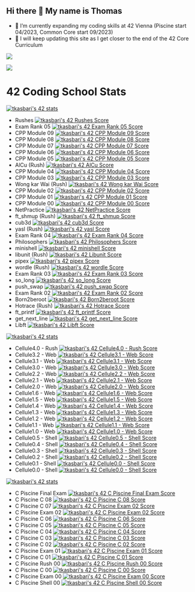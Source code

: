 ## Hi there 👋 My name is Thomas

- 🌱 I’m currently expanding my coding skills at 42 Vienna (Piscine start 04/2023, Common Core start 09/2023)
- 🚧 I will keep updating this site as I get closer to the end of the 42 Core Curriculum
<!--
**ChimPansky/chimpansky** is a ✨ _special_ ✨ repository because its `README.md` (this file) appears on your GitHub profile.

Here are some ideas to get you started:

- 🌱 I’m currently learning ...
- 👯 I’m looking to collaborate on ...
- 🤔 I’m looking for help with ...
- 💬 Ask me about ...
- 📫 How to reach me: ...
- 😄 Pronouns: ...
- ⚡ Fun fact: ...
-->

<!--[![tkasbari's 42 stats](https://badge.mediaplus.ma/darkblue/tkasbari?1337Badge=off&UM6P=off)](https://github.com/oakoudad/badge42)-->

![](http://github-profile-summary-cards.vercel.app/api/cards/profile-details?username=chimpansky&theme=algolia)

![](http://github-profile-summary-cards.vercel.app/api/cards/repos-per-language?username=chimpansky&theme=algolia)

# 42 Coding School Stats
<!-- Student Badge -->
[![tkasbari's 42 stats](https://badge.nimon.fr/api/v2/cly0gleez164901pgufeal46n/stats?cursusId=21&coalitionId=253)](https://github.com/Nimon77/badge42)

- Rushes [![tkasbari's 42 Rushes Score](https://badge.nimon.fr/api/v2/cly0gleez164901pgufeal46n/project/3359031)](https://github.com/Nimon77/badge42)
- Exam Rank 05      [![tkasbari's 42 Exam Rank 05 Score](https://badge.nimon.fr/api/v2/cly0gleez164901pgufeal46n/project/3774683)](https://github.com/Nimon77/badge42)
- CPP Module 09     [![tkasbari's 42 CPP Module 09 Score](https://badge.nimon.fr/api/v2/cly0gleez164901pgufeal46n/project/3735514)](https://github.com/Nimon77/badge42)
- CPP Module 08 		[![tkasbari's 42 CPP Module 08 Score](https://badge.nimon.fr/api/v2/cly0gleez164901pgufeal46n/project/3732027)](https://github.com/Nimon77/badge42)
- CPP Module 07 		[![tkasbari's 42 CPP Module 07 Score](https://badge.nimon.fr/api/v2/cly0gleez164901pgufeal46n/project/3729422)](https://github.com/Nimon77/badge42)
- CPP Module 06 		[![tkasbari's 42 CPP Module 06 Score](https://badge.nimon.fr/api/v2/cly0gleez164901pgufeal46n/project/3717277)](https://github.com/Nimon77/badge42)
- CPP Module 05 		[![tkasbari's 42 CPP Module 05 Score](https://badge.nimon.fr/api/v2/cly0gleez164901pgufeal46n/project/3710285)](https://github.com/Nimon77/badge42)
- AlCu (Rush) 			[![tkasbari's 42 AlCu Score](https://badge.nimon.fr/api/v2/cly0gleez164901pgufeal46n/project/3707926)](https://github.com/Nimon77/badge42)
- CPP Module 04 		[![tkasbari's 42 CPP Module 04 Score](https://badge.nimon.fr/api/v2/cly0gleez164901pgufeal46n/project/3706660)](https://github.com/Nimon77/badge42)
- CPP Module 03 		[![tkasbari's 42 CPP Module 03 Score](https://badge.nimon.fr/api/v2/cly0gleez164901pgufeal46n/project/3690761)](https://github.com/Nimon77/badge42)
- Wong kar Wai (Rush) 	[![tkasbari's 42 Wong kar Wai Score](https://badge.nimon.fr/api/v2/cly0gleez164901pgufeal46n/project/3665632)](https://github.com/Nimon77/badge42)
- CPP Module 02 		[![tkasbari's 42 CPP Module 02 Score](https://badge.nimon.fr/api/v2/cly0gleez164901pgufeal46n/project/3687438)](https://github.com/Nimon77/badge42)
- CPP Module 01 		[![tkasbari's 42 CPP Module 01 Score](https://badge.nimon.fr/api/v2/cly0gleez164901pgufeal46n/project/3684572)](https://github.com/Nimon77/badge42)
- CPP Module 00 		[![tkasbari's 42 CPP Module 00 Score](https://badge.nimon.fr/api/v2/cly0gleez164901pgufeal46n/project/3576421)](https://github.com/Nimon77/badge42)
- NetPractice 			[![tkasbari's 42 NetPractice Score](https://badge.nimon.fr/api/v2/cly0gleez164901pgufeal46n/project/3576422)](https://github.com/Nimon77/badge42)
- ft_shmup (Rush) 		[![tkasbari's 42 ft_shmup  Score](https://badge.nimon.fr/api/v2/cly0gleez164901pgufeal46n/project/3634948)](https://github.com/Nimon77/badge42)
- cub3d 				[![tkasbari's 42 cub3d Score](https://badge.nimon.fr/api/v2/cly0gleez164901pgufeal46n/project/3576423)](https://github.com/Nimon77/badge42)
- yasl (Rush) 			[![tkasbari's 42 yasl Score](https://badge.nimon.fr/api/v2/cly0gleez164901pgufeal46n/project/3560689)](https://github.com/Nimon77/badge42)
- Exam Rank 04 			[![tkasbari's 42 Exam Rank 04 Score](https://badge.nimon.fr/api/v2/cly0gleez164901pgufeal46n/project/3566850)](https://github.com/Nimon77/badge42)
- Philosophers 			[![tkasbari's 42 Philosophers Score](https://badge.nimon.fr/api/v2/cly0gleez164901pgufeal46n/project/3443314)](https://github.com/Nimon77/badge42)
- minishell 			[![tkasbari's 42 minishell Score](https://badge.nimon.fr/api/v2/cly0gleez164901pgufeal46n/project/3443315)](https://github.com/Nimon77/badge42)
- libunit (Rush) 		[![tkasbari's 42 Libunit Score](https://badge.nimon.fr/api/v2/cly0gleez164901pgufeal46n/project/3485111)](https://github.com/Nimon77/badge42)
- pipex 				[![tkasbari's 42 pipex Score](https://badge.nimon.fr/api/v2/cly0gleez164901pgufeal46n/project/3428306)](https://github.com/Nimon77/badge42)
- wordle (Rush) 		[![tkasbari's 42 wordle Score](https://badge.nimon.fr/api/v2/cly0gleez164901pgufeal46n/project/3399523)](https://github.com/Nimon77/badge42)
- Exam Rank 03 			[![tkasbari's 42 Exam Rank 03 Score](https://badge.nimon.fr/api/v2/cly0gleez164901pgufeal46n/project/3439206)](https://github.com/Nimon77/badge42)
- so_long 				[![tkasbari's 42 so_long Score](https://badge.nimon.fr/api/v2/cly0gleez164901pgufeal46n/project/3369474)](https://github.com/Nimon77/badge42)
- push_swap 			[![tkasbari's 42 push_swap Score](https://badge.nimon.fr/api/v2/cly0gleez164901pgufeal46n/project/3369502)](https://github.com/Nimon77/badge42)
- Exam Rank 02 			[![tkasbari's 42 Exam Rank 02 Score](https://badge.nimon.fr/api/v2/cly0gleez164901pgufeal46n/project/3368292)](https://github.com/Nimon77/badge42)
- Born2beroot 			[![tkasbari's 42 Born2beroot Score](https://badge.nimon.fr/api/v2/cly0gleez164901pgufeal46n/project/3316767)](https://github.com/Nimon77/badge42)
- Hotrace (Rush) 		[![tkasbari's 42 Hotrace Score](https://badge.nimon.fr/api/v2/cly0gleez164901pgufeal46n/project/3360060)](https://github.com/Nimon77/badge42)
- ft_printf [![tkasbari's 42 ft_printf Score](https://badge.nimon.fr/api/v2/cly0gleez164901pgufeal46n/project/3316766)](https://github.com/Nimon77/badge42)
- get_next_line [![tkasbari's 42 get_next_line Score](https://badge.nimon.fr/api/v2/cly0gleez164901pgufeal46n/project/3316768)](https://github.com/Nimon77/badge42)
- Libft [![tkasbari's 42 Libft Score](https://badge.nimon.fr/api/v2/cly0gleez164901pgufeal46n/project/3287427)](https://github.com/Nimon77/badge42)

<!-- Discovery Piscine Badge -->
[![tkasbari's 42 stats](https://badge.nimon.fr/api/v2/cly0gleez164901pgufeal46n/stats?cursusId=3&coalitionId=undefined)](https://github.com/Nimon77/badge42)

- Cellule4.0 - Rush 	[![tkasbari's 42 Cellule4.0 - Rush Score](https://badge.nimon.fr/api/v2/cly0gleez164901pgufeal46n/project/3653580)](https://github.com/Nimon77/badge42)
- Cellule3.2 - Web 		[![tkasbari's 42 Cellule3.1 - Web Score](https://badge.nimon.fr/api/v2/cly0gleez164901pgufeal46n/project/3653872)](https://github.com/Nimon77/badge42)
- Cellule3.1 - Web 		[![tkasbari's 42 Cellule3.1 - Web Score](https://badge.nimon.fr/api/v2/cly0gleez164901pgufeal46n/project/3653872)](https://github.com/Nimon77/badge42)
- Cellule3.0 - Web 		[![tkasbari's 42 Cellule3.0 - Web Score](https://badge.nimon.fr/api/v2/cly0gleez164901pgufeal46n/project/3652730)](https://github.com/Nimon77/badge42)
- Cellule2.2 - Web 		[![tkasbari's 42 Cellule2.2 - Web Score](https://badge.nimon.fr/api/v2/cly0gleez164901pgufeal46n/project/3652731)](https://github.com/Nimon77/badge42)
- Cellule2.1 - Web 		[![tkasbari's 42 Cellule2.1 - Web Score](https://badge.nimon.fr/api/v2/cly0gleez164901pgufeal46n/project/3652138)](https://github.com/Nimon77/badge42)
- Cellule2.0 - Web 		[![tkasbari's 42 Cellule2.0 - Web Score](https://badge.nimon.fr/api/v2/cly0gleez164901pgufeal46n/project/3651877)](https://github.com/Nimon77/badge42)
- Cellule1.6 - Web 		[![tkasbari's 42 Cellule1.6 - Web Score](https://badge.nimon.fr/api/v2/cly0gleez164901pgufeal46n/project/3651086)](https://github.com/Nimon77/badge42)
- Cellule1.5 - Web 		[![tkasbari's 42 Cellule1.5 - Web Score](https://badge.nimon.fr/api/v2/cly0gleez164901pgufeal46n/project/3650902)](https://github.com/Nimon77/badge42)
- Cellule1.4 - Web 		[![tkasbari's 42 Cellule1.4 - Web Score](https://badge.nimon.fr/api/v2/cly0gleez164901pgufeal46n/project/3650569)](https://github.com/Nimon77/badge42)
- Cellule1.3 - Web 		[![tkasbari's 42 Cellule1.3 - Web Score](https://badge.nimon.fr/api/v2/cly0gleez164901pgufeal46n/project/3650346)](https://github.com/Nimon77/badge42)
- Cellule1.2 - Web 		[![tkasbari's 42 Cellule1.2 - Web Score](https://badge.nimon.fr/api/v2/cly0gleez164901pgufeal46n/project/3649984)](https://github.com/Nimon77/badge42)
- Cellule1.1 - Web 		[![tkasbari's 42 Cellule1.1 - Web Score](https://badge.nimon.fr/api/v2/cly0gleez164901pgufeal46n/project/3649250)](https://github.com/Nimon77/badge42)
- Cellule1.0 - Web 		[![tkasbari's 42 Cellule1.0 - Web Score](https://badge.nimon.fr/api/v2/cly0gleez164901pgufeal46n/project/3649006)](https://github.com/Nimon77/badge42)
- Cellule0.5 - Shell 	[![tkasbari's 42 Cellule0.5 - Shell Score](https://badge.nimon.fr/api/v2/cly0gleez164901pgufeal46n/project/3650241)](https://github.com/Nimon77/badge42)
- Cellule0.4 - Shell 	[![tkasbari's 42 Cellule0.4 - Shell Score](https://badge.nimon.fr/api/v2/cly0gleez164901pgufeal46n/project/3649271)](https://github.com/Nimon77/badge42)
- Cellule0.3 - Shell 	[![tkasbari's 42 Cellule0.3 - Shell Score](https://badge.nimon.fr/api/v2/cly0gleez164901pgufeal46n/project/3649072)](https://github.com/Nimon77/badge42)
- Cellule0.2 - Shell 	[![tkasbari's 42 Cellule0.2 - Shell Score](https://badge.nimon.fr/api/v2/cly0gleez164901pgufeal46n/project/3649002)](https://github.com/Nimon77/badge42)
- Cellule0.1 - Shell 	[![tkasbari's 42 Cellule0.0 - Shell Score](https://badge.nimon.fr/api/v2/cly0gleez164901pgufeal46n/project/3648593)](https://github.com/Nimon77/badge42)
- Cellule0.0 - Shell 	[![tkasbari's 42 Cellule0.0 - Shell Score](https://badge.nimon.fr/api/v2/cly0gleez164901pgufeal46n/project/3648593)](https://github.com/Nimon77/badge42)

<!-- C Piscine badge -->
[![tkasbari's 42 stats](https://badge.nimon.fr/api/v2/cly0gleez164901pgufeal46n/stats?cursusId=9&coalitionId=250)](https://github.com/Nimon77/badge42)

- C Piscine Final Exam [![tkasbari's 42 C Piscine Final Exam Score](https://badge.nimon.fr/api/v2/cly0gleez164901pgufeal46n/project/3089464)](https://github.com/Nimon77/badge42)
- C Piscine C 08 [![tkasbari's 42 C Piscine C 08 Score](https://badge.nimon.fr/api/v2/cly0gleez164901pgufeal46n/project/3083730)](https://github.com/Nimon77/badge42)
- C Piscine C 07 [![tkasbari's 42 C Piscine Exam 02 Score](https://badge.nimon.fr/api/v2/cly0gleez164901pgufeal46n/project/3083294)](https://github.com/Nimon77/badge42)
- C Piscine Exam 02 [![tkasbari's 42 C Piscine Exam 02 Score](https://badge.nimon.fr/api/v2/cly0gleez164901pgufeal46n/project/3083294)](https://github.com/Nimon77/badge42)
- C Piscine C 06 [![tkasbari's 42 C Piscine C 06 Score](https://badge.nimon.fr/api/v2/cly0gleez164901pgufeal46n/project/3081534)](https://github.com/Nimon77/badge42)
- C Piscine C 05 [![tkasbari's 42 C Piscine C 05 Score](https://badge.nimon.fr/api/v2/cly0gleez164901pgufeal46n/project/3081533)](https://github.com/Nimon77/badge42)
- C Piscine C 04 [![tkasbari's 42 C Piscine C 04 Score](https://badge.nimon.fr/api/v2/cly0gleez164901pgufeal46n/project/3080471)](https://github.com/Nimon77/badge42)
- C Piscine C 03 [![tkasbari's 42 C Piscine C 03 Score](https://badge.nimon.fr/api/v2/cly0gleez164901pgufeal46n/project/3080168)](https://github.com/Nimon77/badge42)
- C Piscine C 02 [![tkasbari's 42 C Piscine C 02 Score](https://badge.nimon.fr/api/v2/cly0gleez164901pgufeal46n/project/3077763)](https://github.com/Nimon77/badge42)
- C Piscine Exam 01 [![tkasbari's 42 C Piscine Exam 01 Score](https://badge.nimon.fr/api/v2/cly0gleez164901pgufeal46n/project/3077570)](https://github.com/Nimon77/badge42)
- C Piscine C 01 [![tkasbari's 42 C Piscine C 01 Score](https://badge.nimon.fr/api/v2/cly0gleez164901pgufeal46n/project/3073590)](https://github.com/Nimon77/badge42)
- C Piscine Rush 00 [![tkasbari's 42 C Piscine Rush 00 Score](https://badge.nimon.fr/api/v2/cly0gleez164901pgufeal46n/project/3072113)](https://github.com/Nimon77/badge42)
- C Piscine C 00 [![tkasbari's 42 C Piscine C 00 Score](https://badge.nimon.fr/api/v2/cly0gleez164901pgufeal46n/project/3071141)](https://github.com/Nimon77/badge42)
- C Piscine Exam 00 [![tkasbari's 42 C Piscine Exam 00 Score](https://badge.nimon.fr/api/v2/cly0gleez164901pgufeal46n/project/3071091)](https://github.com/Nimon77/badge42)
- C Piscine Shell 00 [![tkasbari's 42 C Piscine Shell 00 Score](https://badge.nimon.fr/api/v2/cly0gleez164901pgufeal46n/project/3066179)](https://github.com/Nimon77/badge42)
